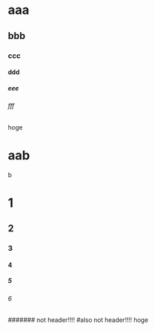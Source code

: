 # aaa
## bbb
### ccc
#### ddd
##### eee
###### fff
hoge

# aab
b

# 1
## 2
### 3
#### 4
##### 5
###### 6
####### not header!!!!
#also not header!!!!
hoge
